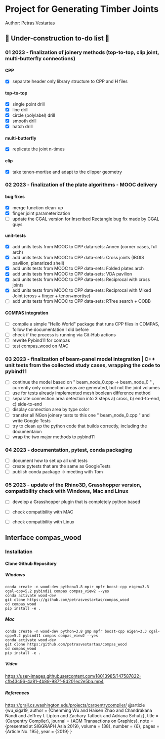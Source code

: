 # Project for Generating Timber Joints

Author: [Petras Vestartas](https://petrasvestartas.com/About-Petras-Vestartas)

## :small_red_triangle: Under-construction to-do list :small_red_triangle:

### 01 2023 - finalization of joinery methods (top-to-top, clip joint, multi-butterfly connections)

#### CPP
- [x] separate header only library structure to CPP and H files

#### top-to-top 

- [x] single point drill
- [x] line drill
- [x] circle (polylabel) drill
- [x] smooth drill
- [x] hatch drill
#### multi-butterfly
- [x] replicate the joint n-times
#### clip
- [x] take tenon-mortise and adapt to the clipper geometry


### 02 2023 - finalization of the plate algorithms - MOOC delivery

#### bug fixes
- [x] merge function clean-up
- [x] finger joint parameterization 
- [ ] update the CGAL version for Inscribed Rectangle bug fix made by CGAL guys

#### unit-tests 
- [x] add units tests from MOOC to CPP data-sets: Annen (corner cases, full arch)
- [x] add units tests from MOOC to CPP data-sets: Cross joints (IBOIS pavilion, planarized shell)
- [x] add units tests from MOOC to CPP data-sets: Folded plates arch
- [x] add units tests from MOOC to CPP data-sets: VDA pavilion
- [x] add units tests from MOOC to CPP data-sets: Reciprocal with cross joints
- [x] add units tests from MOOC to CPP data-sets: Reciprocal with Mixed Joint (cross + finger + tenon+mortise)
- [ ] add units tests from MOOC to CPP data-sets: RTree search + OOBB

#### COMPAS integration 
- [ ] compile a simple "Hello World" package that runs CPP files in COMPAS, follow the documentation I did before
- [ ] check if the process is running via Git-Hub actions
- [ ] rewrite Pybind11 for compas
- [ ] test compas_wood on MAC

### 03 2023 - finalization of beam-panel model integration | C++ unit tests from the collected study cases, wrapping the code to pybind11
- [ ] continue the model based on " beam_node_0.cpp -> beam_node_0 " , currently only connection areas are generated, but not the joint volumes
- [ ] use for tests already implemented mesh boolean difference method
- [ ] separate connection area detection into 3 steps a) cross, b) end-to-end, c) side-to-end
- [ ] display connection area by type color
- [ ] transfer all NGon joinery tests to this one " beam_node_0.cpp " and write Google Tests
- [ ] try to clean up the python code that builds correctly, including the documentaion
- [ ] wrap the two major methods to pybind11

### 04 2023 - documentation, pytest, conda packaging
- [ ] document how to set up all unit tests
- [ ] create pytests that are the same as GoogleTests
- [ ] publish conda package -> meeting with Tom

### 05 2023 - update of the Rhino3D, Grasshopper version, compatibility check with Windows, Mac and Linux
- [ ] develop a Grasshopper plugin that is completely python based
- [ ] check compatibility with MAC
- [ ] check compatibility with Linux



## Interface compas_wood

### Installation

#### Clone Github Repository

##### Windows

    conda create -n wood-dev python=3.8 mpir mpfr boost-cpp eigen=3.3 cgal-cpp=5.2 pybind11 compas compas_view2 --yes
    conda activate wood-dev
    git clone https://github.com/petrasvestartas/compas_wood
    cd compas_wood
    pip install -e .

##### Mac


    conda create -n wood-dev python=3.8 gmp mpfr boost-cpp eigen=3.3 cgal-cpp=5.2 pybind11 compas compas_view2 --yes
    conda activate wood-dev
    git clone https:/github.com/petrasvestartas/compas_wood
    cd compas_wood 
    pip install -e . 

##### Video
https://user-images.githubusercontent.com/18013985/147587822-cfb43c96-4a81-4b89-987f-8d201ec2e5ba.mp4



##### References
https://grail.cs.washington.edu/projects/carpentrycompiler/
@article {wu_siga19,
    author = {Chenming Wu and Haisen Zhao and Chandrakana Nandi and Jeffrey I. Lipton and Zachary Tatlock and Adriana Schulz},
    title = {Carpentry Compiler},
    journal = {ACM Transactions on Graphics},
    note = {presented at SIGGRAPH Asia 2019},
    volume = {38},
    number = {6},
    pages = {Article No. 195},
    year = {2019}
}
